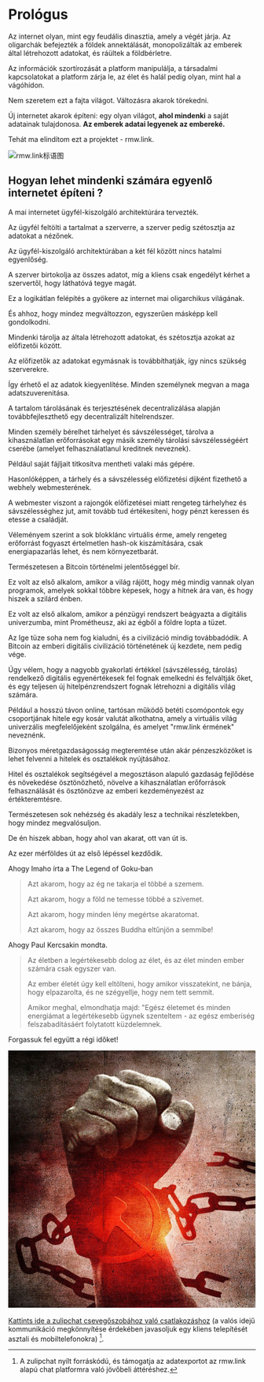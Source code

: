 # Prológus

Az internet olyan, mint egy feudális dinasztia, amely a végét járja. Az oligarchák befejezték a földek annektálását, monopolizálták az emberek által létrehozott adatokat, és ráültek a földbérletre.

Az információk szortírozását a platform manipulálja, a társadalmi kapcsolatokat a platform zárja le, az élet és halál pedig olyan, mint hal a vágóhídon.

Nem szeretem ezt a fajta világot. Változásra akarok törekedni.

Új internetet akarok építeni: egy olyan világot, **ahol mindenki** a saját adatainak tulajdonosa. **Az emberek adatai legyenek az embereké.**

Tehát ma elindítom ezt a projektet - rmw.link.

![rmw.link标语图](/slogan.svg)

## Hogyan lehet mindenki számára egyenlő internetet építeni ?

A mai internetet ügyfél-kiszolgáló architektúrára tervezték.

Az ügyfél feltölti a tartalmat a szerverre, a szerver pedig szétosztja az adatokat a nézőnek.

Az ügyfél-kiszolgáló architektúrában a két fél között nincs hatalmi egyenlőség.

A szerver birtokolja az összes adatot, míg a kliens csak engedélyt kérhet a szervertől, hogy láthatóvá tegye magát.

Ez a logikátlan felépítés a gyökere az internet mai oligarchikus világának.

És ahhoz, hogy mindez megváltozzon, egyszerűen másképp kell gondolkodni.

Mindenki tárolja az általa létrehozott adatokat, és szétosztja azokat az előfizetői között.

Az előfizetők az adatokat egymásnak is továbbíthatják, így nincs szükség szerverekre.

Így érhető el az adatok kiegyenlítése. Minden személynek megvan a maga adatszuverenitása.

A tartalom tárolásának és terjesztésének decentralizálása alapján továbbfejleszthető egy decentralizált hitelrendszer.

Minden személy bérelhet tárhelyet és sávszélességet, tárolva a kihasználatlan erőforrásokat egy másik személy tárolási sávszélességéért cserébe (amelyet felhasználatlanul kreditnek neveznek).

Például saját fájljait titkosítva mentheti valaki más gépére.

Hasonlóképpen, a tárhely és a sávszélesség előfizetési díjként fizethető a webhely webmesterének.

A webmester viszont a rajongók előfizetései miatt rengeteg tárhelyhez és sávszélességhez jut, amit tovább tud értékesíteni, hogy pénzt keressen és etesse a családját.

Véleményem szerint a sok blokklánc virtuális érme, amely rengeteg erőforrást fogyaszt értelmetlen hash-ok kiszámítására, csak energiapazarlás lehet, és nem környezetbarát.

Természetesen a Bitcoin történelmi jelentőséggel bír.

Ez volt az első alkalom, amikor a világ rájött, hogy még mindig vannak olyan programok, amelyek sokkal többre képesek, hogy a hitnek ára van, és hogy hiszek a szilárd énben.

Ez volt az első alkalom, amikor a pénzügyi rendszert beágyazta a digitális univerzumba, mint Prométheusz, aki az égből a földre lopta a tüzet.

Az Ige tüze soha nem fog kialudni, és a civilizáció mindig továbbadódik. A Bitcoin az emberi digitális civilizáció történetének új kezdete, nem pedig vége.

Úgy vélem, hogy a nagyobb gyakorlati értékkel (sávszélesség, tárolás) rendelkező digitális egyenértékesek fel fognak emelkedni és felváltják őket, és egy teljesen új hitelpénzrendszert fognak létrehozni a digitális világ számára.

Például a hosszú távon online, tartósan működő betéti csomópontok egy csoportjának hitele egy kosár valutát alkothatna, amely a virtuális világ univerzális megfelelőjeként szolgálna, és amelyet "rmw.link érmének" neveznénk.

Bizonyos méretgazdaságosság megteremtése után akár pénzeszközöket is lehet felvenni a hitelek és osztalékok nyújtásához.

Hitel és osztalékok segítségével a megosztáson alapuló gazdaság fejlődése és növekedése ösztönözhető, növelve a kihasználatlan erőforrások felhasználását és ösztönözve az emberi kezdeményezést az értékteremtésre.

Természetesen sok nehézség és akadály lesz a technikai részletekben, hogy mindez megvalósuljon.

De én hiszek abban, hogy ahol van akarat, ott van út is.

Az ezer mérföldes út az első lépéssel kezdődik.

Ahogy Imaho írta a The Legend of Goku-ban

> Azt akarom, hogy az ég ne takarja el többé a szemem.
> 
> Azt akarom, hogy a föld ne temesse többé a szívemet.
> 
> Azt akarom, hogy minden lény megértse akaratomat.
> 
> Azt akarom, hogy az összes Buddha eltűnjön a semmibe!

Ahogy Paul Kercsakin mondta.

> Az életben a legértékesebb dolog az élet, és az élet minden ember számára csak egyszer van.
> 
> Az ember életét úgy kell eltölteni, hogy amikor visszatekint, ne bánja, hogy elpazarolta, és ne szégyellje, hogy nem tett semmit.
> 
> Amikor meghal, elmondhatja majd: "Egész életemet és minden energiámat a legértékesebb ügynek szenteltem - az egész emberiség felszabadításáért folytatott küzdelemnek.

Forgassuk fel együtt a régi időket!

![](https://raw.githubusercontent.com/gcxfd/img/gh-pages/1.jpg)

[Kattints ide a zulipchat csevegőszobához való csatlakozáshoz](https://rmw.zulipchat.com) (a valós idejű kommunikáció megkönnyítése érdekében javasoljuk egy kliens telepítését asztali és mobiltelefonokra) [^1].

[^1]: A zulipchat nyílt forráskódú, és támogatja az adatexportot az rmw.link alapú chat platformra való jövőbeli áttéréshez.